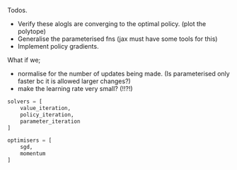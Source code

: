 Todos.

- Verify these alogls are converging to the optimal policy. (plot the polytope)
- Generalise the parameterised fns (jax must have some tools for this)
- Implement policy gradients.


What if we;
- normalise for the number of updates being made. (Is parameterised only faster bc it is allowed larger changes?)
- make the learning rate very small? (!!?!)


```python
solvers = [
    value_iteration,
    policy_iteration,
    parameter_iteration
]

optimisers = [
    sgd,
    momentum
]
```
